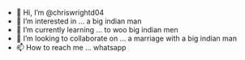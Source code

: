 - 👋 Hi, I’m @chriswrightd04
- 👀 I’m interested in ... a big indian man
- 🌱 I’m currently learning ... to woo big indian men
- 💞️ I’m looking to collaborate on ... a marriage with a big indian man
- 📫 How to reach me ... whatsapp

<!---
chriswrightd04/chriswrightd04 is a ✨ special ✨ repository because its `README.md` (this file) appears on your GitHub profile.
You can click the Preview link to take a look at your changes.
--->
